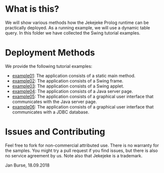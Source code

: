 # What is this?

We will show various methods how the Jekejeke Prolog runtime can
be practically deployed. As a running example, we will use a dynamic
table query. In this folder we have collected the Swing tutorial examples.

# Deployment Methods

We provide the following tutorial examples:
- [example01](http://github.com/jburse/jekejeke-samples/blob/master/jekrun/deployment/example01/):
  The application consists of a static main method.
- [example02](http://github.com/jburse/jekejeke-samples/blob/master/jekrun/deployment/example02/):
  The application consists of a Swing frame.
- [example03](http://github.com/jburse/jekejeke-samples/blob/master/jekrun/deployment/example03/):
  The application consists of a Swing applet.
- [example04](http://github.com/jburse/jekejeke-samples/blob/master/jekrun/deployment/example04/):
  The application consists of a Java server page.
- [example05](http://github.com/jburse/jekejeke-samples/blob/master/jekrun/deployment/example05/):
  The application consists of a graphical user interface that communicates with the Java server page.
- [example06](http://github.com/jburse/jekejeke-samples/blob/master/jekrun/deployment/example06/):
   The application consists of a graphical user interface that communicates with a JDBC database.

# Issues and Contributing

Feel free to fork for non-commercial attributed use. There is no warranty
for the samples. You might try a pull request if you find issues, but
there is also no service agreement by us. Note also that Jekejeke is a trademark.

Jan Burse, 18.09.2018